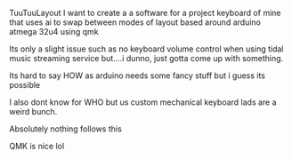 TuuTuuLayout
I want to create a a software for a project keyboard of mine that uses ai to swap between modes of layout based around arduino atmega 32u4 using qmk

Its only a slight issue such as no keyboard volume control when using tidal music streaming service but....i dunno, just gotta come up with something.

Its hard to say HOW as arduino needs some fancy stuff but i guess its possible

I also dont know for WHO but us custom mechanical keyboard lads are a weird bunch.

Absolutely nothing follows this

QMK is nice lol
